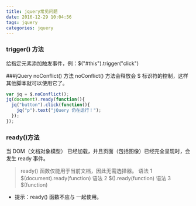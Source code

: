 ```yaml
---
title: jquery常见问题
date: 2016-12-29 10:04:56
tags: jquery
categories: jquery
---
```

### trigger() 方法
给指定元素添加触发事件，例：$("#this").trigger("click")

###jQuery noConflict() 方法
noConflict() 方法会释放会 $ 标识符的控制，这样其他脚本就可以使用它了。

```js
var jq = $.noConflict();
jq(document).ready(function(){
  jq("button").click(function(){
    jq("p").text("jQuery 仍在运行！");
  });
});
```

### ready()方法
当 DOM（文档对象模型） 已经加载，并且页面（包括图像）已经完全呈现时，会发生 ready 事件。
>ready() 函数仅能用于当前文档，因此无需选择器。
语法 1
$(document).ready(function)
语法 2
$().ready(function)
语法 3
$(function)
* 提示：ready() 函数不应与 <body onload=""> 一起使用。